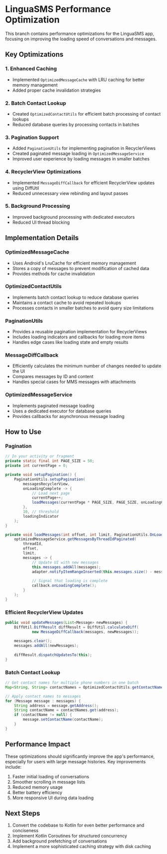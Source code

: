 # LinguaSMS Performance Optimization

This branch contains performance optimizations for the LinguaSMS app, focusing on improving the loading speed of conversations and messages.

## Key Optimizations

### 1. Enhanced Caching
- Implemented `OptimizedMessageCache` with LRU caching for better memory management
- Added proper cache invalidation strategies

### 2. Batch Contact Lookup
- Created `OptimizedContactUtils` for efficient batch processing of contact lookups
- Reduced database queries by processing contacts in batches

### 3. Pagination Support
- Added `PaginationUtils` for implementing pagination in RecyclerViews
- Created paginated message loading in `OptimizedMessageService`
- Improved user experience by loading messages in smaller batches

### 4. RecyclerView Optimizations
- Implemented `MessageDiffCallback` for efficient RecyclerView updates using DiffUtil
- Reduced unnecessary view rebinding and layout passes

### 5. Background Processing
- Improved background processing with dedicated executors
- Reduced UI thread blocking

## Implementation Details

### OptimizedMessageCache
- Uses Android's LruCache for efficient memory management
- Stores a copy of messages to prevent modification of cached data
- Provides methods for cache invalidation

### OptimizedContactUtils
- Implements batch contact lookup to reduce database queries
- Maintains a contact cache to avoid repeated lookups
- Processes contacts in smaller batches to avoid query size limitations

### PaginationUtils
- Provides a reusable pagination implementation for RecyclerViews
- Includes loading indicators and callbacks for loading more items
- Handles edge cases like loading state and empty results

### MessageDiffCallback
- Efficiently calculates the minimum number of changes needed to update the UI
- Compares messages by ID and content
- Handles special cases for MMS messages with attachments

### OptimizedMessageService
- Implements paginated message loading
- Uses a dedicated executor for database queries
- Provides callbacks for asynchronous message loading

## How to Use

### Pagination
```java
// In your activity or fragment
private static final int PAGE_SIZE = 50;
private int currentPage = 0;

private void setupPagination() {
    PaginationUtils.setupPagination(
        messagesRecyclerView,
        onLoadingComplete -> {
            // Load next page
            currentPage++;
            loadMessages(currentPage * PAGE_SIZE, PAGE_SIZE, onLoadingComplete);
        },
        10, // threshold
        loadingIndicator
    );
}

private void loadMessages(int offset, int limit, PaginationUtils.OnLoadingCompleteCallback callback) {
    optimizedMessageService.getMessagesByThreadIdPaginated(
        threadId,
        offset,
        limit,
        messages -> {
            // Update UI with new messages
            this.messages.addAll(messages);
            adapter.notifyItemRangeInserted(this.messages.size() - messages.size(), messages.size());
            
            // Signal that loading is complete
            callback.onLoadingComplete();
        }
    );
}
```

### Efficient RecyclerView Updates
```java
public void updateMessages(List<Message> newMessages) {
    DiffUtil.DiffResult diffResult = DiffUtil.calculateDiff(
            new MessageDiffCallback(messages, newMessages));
    
    messages.clear();
    messages.addAll(newMessages);
    
    diffResult.dispatchUpdatesTo(this);
}
```

### Batch Contact Lookup
```java
// Get contact names for multiple phone numbers in one batch
Map<String, String> contactNames = OptimizedContactUtils.getContactNamesForNumbers(context, phoneNumbers);

// Apply contact names to messages
for (Message message : messages) {
    String address = message.getAddress();
    String contactName = contactNames.get(address);
    if (contactName != null) {
        message.setContactName(contactName);
    }
}
```

## Performance Impact

These optimizations should significantly improve the app's performance, especially for users with large message histories. Key improvements include:

1. Faster initial loading of conversations
2. Smoother scrolling in message lists
3. Reduced memory usage
4. Better battery efficiency
5. More responsive UI during data loading

## Next Steps

1. Convert the codebase to Kotlin for even better performance and conciseness
2. Implement Kotlin Coroutines for structured concurrency
3. Add background prefetching of conversations
4. Implement a more sophisticated caching strategy with disk caching